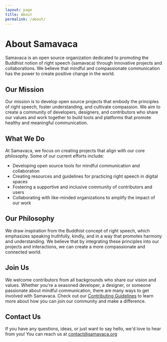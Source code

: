 ```yaml
---
layout: page
title: About
permalink: /about/
---
```


# About Samavaca

Samavaca is an open source organization dedicated to promoting the Buddhist notion of right speech (samavaca) through innovative projects and collaborations. We believe that mindful and compassionate communication has the power to create positive change in the world.

## Our Mission

Our mission is to develop open source projects that embody the principles of right speech, foster understanding, and cultivate compassion. We aim to create a community of developers, designers, and contributors who share our values and work together to build tools and platforms that promote healthy and meaningful communication.

## What We Do

At Samavaca, we focus on creating projects that align with our core philosophy. Some of our current efforts include:

- Developing open source tools for mindful communication and collaboration
- Creating resources and guidelines for practicing right speech in digital spaces
- Fostering a supportive and inclusive community of contributors and users
- Collaborating with like-minded organizations to amplify the impact of our work

[jekyll-organization]: https://github.com/jekyll

## Our Philosophy

We draw inspiration from the Buddhist concept of right speech, which emphasizes speaking truthfully, kindly, and in a way that promotes harmony and understanding. We believe that by integrating these principles into our projects and interactions, we can create a more compassionate and connected world.



## Join Us

We welcome contributors from all backgrounds who share our vision and values. Whether you're a seasoned developer, a designer, or someone passionate about mindful communication, there are many ways to get involved with Samavaca. Check out our [Contributing Guidelines](link-to-contributing-page) to learn more about how you can join our community and make a difference.

## Contact Us

If you have any questions, ideas, or just want to say hello, we'd love to hear from you! You can reach us at [contact@samavaca.org](mailto:contact@samavaca.org) 